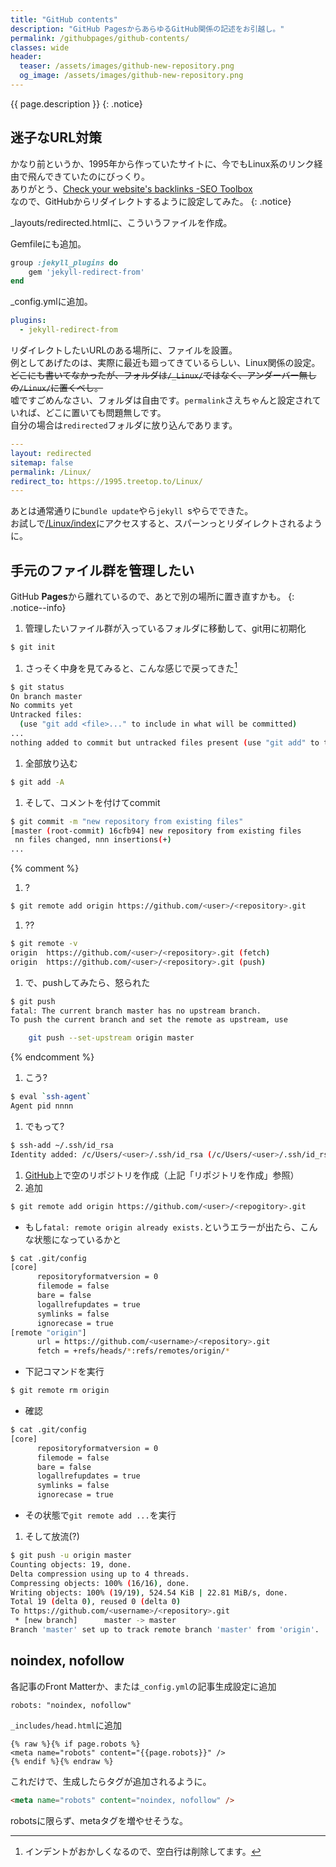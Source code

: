 ```yaml
---
title: "GitHub contents"
description: "GitHub PagesからあらゆるGitHub関係の記述をお引越し。"
permalink: /githubpages/github-contents/
classes: wide
header:
  teaser: /assets/images/github-new-repository.png
  og_image: /assets/images/github-new-repository.png
---
```

{{ page.description }}
{: .notice}

## 迷子なURL対策

かなり前というか、1995年から作っていたサイトに、今でもLinux系のリンク経由で飛んできていたのにびっくり。  
ありがとう、[Check your website's backlinks -SEO Toolbox](https://toolbox.seositecheckup.com/apps/backlinks)  
なので、GitHubからリダイレクトするように設定してみた。
{: .notice}

_layouts/redirected.htmlに、こういうファイルを作成。
<script src="https://gist.github.com/laureltreetop/7582df7a84f3912a1db3f75986f0a8b7.js"></script>

Gemfileにも追加。
```rb
group :jekyll_plugins do
	gem 'jekyll-redirect-from'
end
```
_config.ymlに追加。
```yml
plugins:
  - jekyll-redirect-from
```

リダイレクトしたいURLのある場所に、ファイルを設置。  
例としてあげたのは、実際に最近も廻ってきているらしい、Linux関係の設定。  
~~どこにも書いてなかったが、フォルダは`/_Linux/`ではなく、アンダーバー無しの`/Linux/`に置くべし。~~  
嘘ですごめんなさい、フォルダは自由です。`permalink`さえちゃんと設定されていれば、どこに置いても問題無しです。  
自分の場合は`redirected`フォルダに放り込んであります。
```yml
---
layout: redirected
sitemap: false
permalink: /Linux/
redirect_to: https://1995.treetop.to/Linux/
---
```
あとは通常通りに`bundle update`やら`jekyll `sやらでできた。  
お試しで[/Linux/index](/Linux/index)にアクセスすると、スパーンっとリダイレクトされるように。

## 手元のファイル群を管理したい

GitHub **Pages**から離れているので、あとで別の場所に置き直すかも。
{: .notice--info}

1. 管理したいファイル群が入っているフォルダに移動して、git用に初期化
```sh
$ git init
```
1. さっそく中身を見てみると、こんな感じで戻ってきた[^indent]
```sh
$ git status
On branch master
No commits yet
Untracked files:
  (use "git add <file>..." to include in what will be committed)
...
nothing added to commit but untracked files present (use "git add" to track)
```
[^indent]: インデントがおかしくなるので、空白行は削除してます。
1. 全部放り込む
```sh
$ git add -A
```
1. そして、コメントを付けてcommit
```sh
$ git commit -m "new repository from existing files"
[master (root-commit) 16cfb94] new repository from existing files
 nn files changed, nnn insertions(+)
...
```
{% comment %}
1. ?
```sh
$ git remote add origin https://github.com/<user>/<repository>.git
```
1. ??
```sh
$ git remote -v
origin  https://github.com/<user>/<repository>.git (fetch)
origin  https://github.com/<user>/<repository>.git (push)
```
1. で、pushしてみたら、怒られた
```sh
$ git push
fatal: The current branch master has no upstream branch.
To push the current branch and set the remote as upstream, use

    git push --set-upstream origin master
```
{% endcomment %}
1. こう?
```sh
$ eval `ssh-agent`
Agent pid nnnn
```
1. でもって?
```sh
$ ssh-add ~/.ssh/id_rsa
Identity added: /c/Users/<user>/.ssh/id_rsa (/c/Users/<user>/.ssh/id_rsa)
```
1. [GitHub](https://github.com/)上で空のリポジトリを作成（上記「リポジトリを作成」参照）
1. 追加
```sh
$ git remote add origin https://github.com/<user>/<repogitory>.git
```
  + もし`fatal: remote origin already exists.`というエラーが出たら、こんな状態になっているかと
  ```sh
  $ cat .git/config
  [core]
        repositoryformatversion = 0
        filemode = false
        bare = false
        logallrefupdates = true
        symlinks = false
        ignorecase = true
  [remote "origin"]
        url = https://github.com/<username>/<repository>.git
        fetch = +refs/heads/*:refs/remotes/origin/*
  ```
  + 下記コマンドを実行
  ```sh
  $ git remote rm origin
  ```
  + 確認
  ```sh
  $ cat .git/config
  [core]
        repositoryformatversion = 0
        filemode = false
        bare = false
        logallrefupdates = true
        symlinks = false
        ignorecase = true
  ```
  + その状態で`git remote add ...`を実行
1. そして放流(?)
```sh
$ git push -u origin master
Counting objects: 19, done.
Delta compression using up to 4 threads.
Compressing objects: 100% (16/16), done.
Writing objects: 100% (19/19), 524.54 KiB | 22.81 MiB/s, done.
Total 19 (delta 0), reused 0 (delta 0)
To https://github.com/<username>/<repository>.git
 * [new branch]      master -> master
Branch 'master' set up to track remote branch 'master' from 'origin'.
```

## noindex, nofollow

各記事のFront Matterか、または`_config.yml`の記事生成設定に追加
```
robots: "noindex, nofollow"
```

`_includes/head.html`に追加
```
{% raw %}{% if page.robots %}
<meta name="robots" content="{{page.robots}}" />
{% endif %}{% endraw %}
```

これだけで、生成したらタグが追加されるように。
```html
<meta name="robots" content="noindex, nofollow" />
```
robotsに限らず、metaタグを増やせそうな。